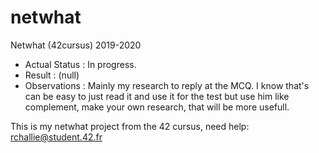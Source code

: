 # netwhat
Netwhat (42cursus) 2019-2020

- Actual Status : In progress.
- Result        : (null)
- Observations : Mainly my research to reply at the MCQ. I know that's can be easy to just read it and use it for the test but use him like complement, make your own research, that will be more usefull.

This is my netwhat project from the 42 cursus,
need help:
rchallie@student.42.fr
